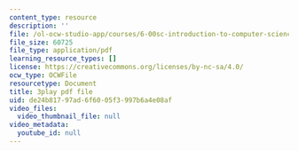 ```yaml
---
content_type: resource
description: ''
file: /ol-ocw-studio-app/courses/6-00sc-introduction-to-computer-science-and-programming-spring-2011/de24b81797ad6f6005f3997b6a4e08af_Iu4xTLKcbPo.pdf
file_size: 60725
file_type: application/pdf
learning_resource_types: []
license: https://creativecommons.org/licenses/by-nc-sa/4.0/
ocw_type: OCWFile
resourcetype: Document
title: 3play pdf file
uid: de24b817-97ad-6f60-05f3-997b6a4e08af
video_files:
  video_thumbnail_file: null
video_metadata:
  youtube_id: null
---
```


